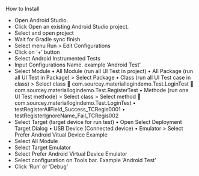 How to Install
- Open Android Studio.
-	Click Open an existing Android Studio project.
- Select and open project
-	Wait for Gradle sync finish
-	Select menu Run > Edit Configurations
-	Click on ‘+’ button
-	Select Android Instrumented Tests
-	Input Configurations Name. example ‘Android Test’
-	Select Module
 •	All Module (run all UI Test in project)
 •	All Package (run all UI Test in Package) > Select Package
 •	Class (run all UI Test case in class) > Select class
   	com.sourcey.materiallogindemo.Test.LoginTest 
   	com.sourcey.materiallogindemo.Test.RegisterTest
 •	Methode (run one UI Test methode) > Select class > Select method
   	com.sourcey.materiallogindemo.Test.LoginTest
 •	testRegisterAllField_Success_TCRegis0001
 •	testRegisterIgnoreName_Fail_TCRegis002
-	Select Target (target device for run test)
 •	Open Select Deployment Target Dialog
 •	USB Device (Connected device)
 •	Emulator > Select Prefer Android Vitual Device
Example 
-	Select All Module
-	Select Target Emulator 
-	Select Prefer Android Virtual Device Emulator
-	Select configuration on Tools bar. Example ‘Android Test’
-	Click ‘Run’ or ‘Debug’
